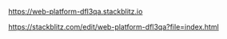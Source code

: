 https://web-platform-dfl3qa.stackblitz.io


https://stackblitz.com/edit/web-platform-dfl3qa?file=index.html